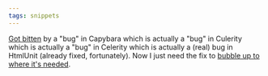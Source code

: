 ```yaml
---
tags: snippets
---
```


[Got bitten](http://groups.google.com/group/ruby-capybara/browse_thread/thread/f913355c1867f8f) by a "bug" in Capybara which is actually a "bug" in Culerity which is actually a "bug" in Celerity which is actually a (real) bug in HtmlUnit (already fixed, fortunately). Now I just need the fix to [bubble up to where it's needed](http://github.com/jarib/celerity/issues/issue/19).
